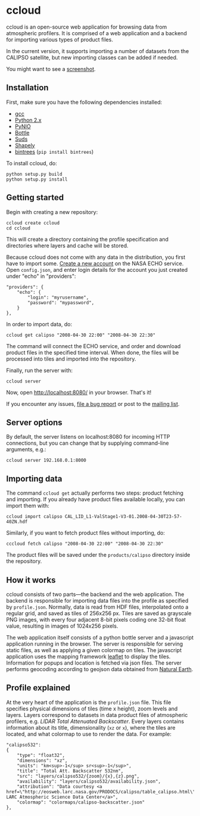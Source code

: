 ccloud
======

ccloud is an open-source web application for browsing data from atmospheric
profilers. It is comprised of a web application and a backend for importing
various types of product files.
<!--You can see an example at [browse.ccplot.org](http://browse.ccplot.org).-->

In the current version, it supports importing a number of datasets from the
CALIPSO satellite, but new importing classes can be added if needed.

You might want to see a [screenshot](https://raw.github.com/peterkuma/ccloud/master/ccloud.png).

Installation
------------

First, make sure you have the following dependencies installed:

  * [gcc](http://gcc.gnu.org/)
  * [Python 2.x](http://www.python.org)
  * [PyNIO](http://www.pyngl.ucar.edu/Nio.shtml)
  * [Bottle](http://bottlepy.org/docs/dev/)
  * [Suds](https://fedorahosted.org/suds/)
  * [Shapely](http://pypi.python.org/pypi/Shapely/)
  * [bintrees](http://pypi.python.org/pypi/bintrees/)
    (`pip install bintrees`)

To install ccloud, do:

    python setup.py build
    python setup.py install

Getting started
---------------

Begin with creating a new repository:

    ccloud create ccloud
    cd ccloud

This will create a directory containing the profile specification
and directories where layers and cache will be stored.

Because ccloud does not come with any data in the distribution,
you first have to import some. [Create a new account](https://reverb.echo.nasa.gov/reverb/users/new)
on the NASA ECHO service.
Open `config.json`, and enter login details for the account you just created
under "echo" in "providers":

    "providers": {
        "echo": {
            "login": "myrusername",
            "password": "mypassword",
        }
    },

In order to import data, do:

    ccloud get calipso "2008-04-30 22:00" "2008-04-30 22:30"

The command will connect the ECHO service, and order and download
product files in the specified time interval. When done,
the files will be processed into tiles and imported into the repository.

Finally, run the server with:

    ccloud server
    
Now, open [http://localhost:8080/](http://localhost:8080/) in your browser. That's it!

If you encounter any issues, [file a bug report](https://github.com/peterkuma/ccloud/issues)
or post to the [mailing list](mailto:ccplot-general@lists.sourceforge.net).

Server options
--------------

By default, the server listens on localhost:8080 for incoming HTTP connections,
but you can change that by supplying command-line arguments, e.g.:

    ccloud server 192.168.0.1:8000

Importing data
--------------

The command `ccloud get` actually performs two steps: product fetching
and importing. If you already have product files available locally,
you can import them with:

    ccloud import calipso CAL_LID_L1-ValStage1-V3-01.2008-04-30T23-57-40ZN.hdf

Similarly, if you want to fetch product files without importing, do:

    cccloud fetch calipso "2008-04-30 22:00" "2008-04-30 22:30"

The product files will be saved under the `products/calipso` directory inside
the repository.

How it works
------------

ccloud consists of two parts—the backend and the web application.
The backend is responsible for importing data files into the profile as
specified by `profile.json`. Normally, data is read from HDF files,
interpolated onto a regular grid, and saved as tiles of 256x256 px. Tiles are
saved as grayscale PNG images, with every four adjacent 8-bit pixels coding one
32-bit float value, resulting in images of 1024x256 pixels.

The web application itself consists of a python bottle server and a
javascript application running in the browser.
The server is responsible for serving static files, as well as applying a given
colormap on tiles. The javascript application uses the mapping framework
[leaflet](http://leaflet.cloudmade.com/) to display the tiles. Information for popups and location
is fetched via json files. The server performs geocoding according to geojson
data obtained from [Natural Earth](http://www.naturalearthdata.com/).

Profile explained
-----------------

At the very heart of the application is the `profile.json` file. This file
specifies physical dimensions of tiles (time x height), zoom levels
and layers. Layers correspond to datasets in data product files
of atmospheric profilers, e.g. *LIDAR Total Attenuated Backscatter*.
Every layers contains information about its title, dimensionality (`xz` or `x`),
where the tiles are located, and what colormap to use to render the data.
For example:

    "calipso532":
    {
        "type": "float32",
        "dimensions": "xz",
        "units": "km<sup>-1</sup> sr<sup>-1</sup>",
        "title": "Total Att. Backscatter 532nm",
        "src": "layers/calipso532/{zoom}/{x},{z}.png",
        "availability": "layers/calipso532/availability.json",
        "attribution": "Data courtesy <a href=\"http://eosweb.larc.nasa.gov/PRODOCS/calipso/table_calipso.html\">NASA LARC Atmospheric Science Data Center</a>",
        "colormap": "colormaps/calipso-backscatter.json"
    },
